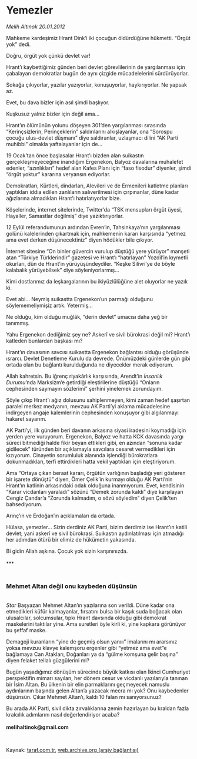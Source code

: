 # Yemezler

*Melih Altınok 20.01.2012*

<div class="yazi"><p>Mahkeme kardeşimiz Hrant Dink’i iki çocuğun öldürdüğüne hükmetti. “Örgüt yok” dedi.</p>
<p>Doğru, örgüt yok çünkü devlet var!</p>
<p>Hrant’ı kaybettiğimiz günden beri devlet görevlilerinin de yargılanması için çabalayan demokratlar bugün de aynı çizgide mücadelelerini sürdürüyorlar.</p>
<p>Sokağa çıkıyorlar, yazılar yazıyorlar, konuşuyorlar, haykırıyorlar. Ne yapsak az.</p>
<p>Evet, bu dava bizler için asıl şimdi başlıyor.</p>
<p>Kuşkusuz yalnız bizler için değil ama...</p>
<p>Hrant’ın ölümünün yolunu döşeyen 301’den yargılanması sırasında “Kerinçsizlerin, Perinçeklerin” saldırılarını alkışlayanlar, ona “Sorospu çocuğu ulus-devlet düşmanı” diye saldıranlar, uzlaşmacı dilini “AK Parti muhibbi” olmakla yaftalayanlar için de...</p>
<p>19 Ocak’tan önce başlasalar Hrant’ı bizden alan suikastın gerçekleşmeyeceğine inandığım Ergenekon, Balyoz davalarına muhalefet edenler, “azınlıkları” hedef alan Kafes Planı için “faso fisodur” diyenler, şimdi “örgüt yoktur” kararına veryansın ediyorlar.</p>
<p>Demokratları, Kürtleri, dindarları, Alevileri ve de Ermenileri katletme planları yaptıkları iddia edilen zanlıların salıverilmesi için çırpınanlar, düne kadar ağızlarına almadıkları Hrant’ı hatırlatıyorlar bize.</p>
<p>Köşelerinde, internet sitelerinde, Twitter’da “TSK mensupları örgüt üyesi, Hayaller, Samastlar değilmiş” diye yazıktırıyorlar. </p>
<p>12 Eylül referandumunun ardından Evren’in, Tahsinkaya’nın yargılanması golünü kalelerinden çıkartmak için, mahkemenin kararı karşısında “yetmez ama evet derken düşünecektiniz” diyen hödükler bile çıkıyor.</p>
<p>İnternet sitesine “On binler güvercin vurulup düştüğü yere yürüyor” manşeti atan “Türkiye Türklerindir” gazetesi ve Hrant’ı “hatırlayan” Yozdil’in kıymetli okurları, dün de Hrant’ın yürüyüşündeydiler. “Keşke Silivri’ye de böyle kalabalık yürüyebilsek” diye söyleniyorlarmış...</p>
<p>Kimi dostlarımız da leşkargalarının bu ikiyüzlülüğüne alet oluyorlar ne yazık ki. </p>
<p>Evet abi... Neymiş suikastta Ergenekon’un parmağı olduğunu söylememeliymişiz artık. Yetermiş...</p>
<p>Ne olduğu, kim olduğu muğlâk, “derin devlet” umacısı daha yeğ bir tanımmış.</p>
<p>Yahu Ergenekon dediğimiz şey ne? Askerî ve sivil bürokrasi değil mi? Hrant’ı katleden bunlardan başkası mı?</p>
<p>Hrant’ın davasının savcısı suikastta Ergenekon bağlantısı olduğu görüşünde ısrarcı. Devlet Denetleme Kurulu da devrede. Önümüzdeki günlerde gün gibi ortada olan bu bağlantı kurulduğunda ne diyecekler merak ediyorum.</p>
<p>Allah kahretsin. Bu iğrenç riyakârlık karşısında, Arendt’in <i>İnsanlık Durumu</i>’nda Marksizm’e getirdiği eleştirilerine düştüğü “Onların cephesinden saymayın sözlerimi” şerhini yinelemek zorundayım. </p>
<p>Şöyle çıkıp Hrant’ı ağız dolusunu sahiplenmeyen, kimi zaman hedef şaşırtan paralel merkez medyanın, mevzuu AK Parti’yi aklama mücadelesine indirgeyen angaje kalemlerinin cephesinden konuşuyor gibi algılanmayı hakaret sayarım. </p>
<p>AK Parti’yi, ilk günden beri davanın arkasına siyasi iradesini koymadığı için yerden yere vuruyorum. Ergenekon, Balyoz ve hatta KCK davasında yargı süreci bitmediği halde fikir beyan ettikleri gibi, en azından “sonuna kadar gidilecek” türünden bir açıklamayla savcılara cesaret vermedikleri için kızıyorum. Cinayetin sorumluluk alanında işlendiği bürokratlara dokunmadıkları, terfi ettirdikleri hatta vekil yaptıkları için eleştiriyorum.</p>
<p>Ama “Ortaya çıkan beraat kararı, örgütün varlığının başladığı yeri gösteren bir işarete dönüştü” diyen, Ömer Çelik’in kurmayı olduğu AK Parti’nin Hrant’ın katlinin arkasındaki odak olduğuna inanmıyorum. Evet, kendisinin “Karar vicdanları yaraladı” sözünü “Demek zorunda kaldı” diye karşılayan Cengiz Çandar’a “Zorunda kalmadım, o sözü söyledim” diyen Çelik’ten bahsediyorum.</p>
<p>Arınç’ın ve Erdoğan’ın açıklamaları da ortada.</p>
<p>Hülasa, yemezler... Sizin derdiniz AK Parti, bizim derdimiz ise Hrant’ın katili devlet; yani askerî ve sivil bürokrasi. Suikastın aydınlatılması için atmadığı her adımdan ötürü bir elimiz de hükümetin yakasında.</p>
<p>Bi gidin Allah aşkına. Çocuk yok sizin karşınınızda.<br/><br/>***</p>
<h3><br/>Mehmet Altan değil onu kaybeden düşünsün</h3>
<p><i><br/>Star</i> Başyazarı Mehmet Altan’ın yazılarına son verildi. Düne kadar ona etmedikleri küfür kalmayanlar, fırsatını bulsa bir kaşık suda boğacak olan ulusalcılar, solcumsular, tıpkı Hrant davsında olduğu gibi demokrat maskelerini taktılar yine. Ama suretleri öyle kirli ki, yine kapkara görünüyor bu şeffaf maske.</p>
<p>Demagoji kuranların “yine de geçmiş olsun yanııı” imalarını mı ararsınız yoksa mevzuu klavye kalemşoru ergenler gibi “yetmez ama evet”e bağlamaya Can Atakları, Doğanları ya da “gülme komşuna gelir başına” diyen felaket tellalı güzgülerini mi? </p>
<p>Bugün yaşadığımız dönüşüm sürecinde büyük katkısı olan İkinci Cumhuriyet perspektifin mimarı sayılan, her dönem cesur ve vicdanlı yazılarıyla tanınan bir İsim Altan. Bu ülkenin bir elin parmaklarını geçmeyecek namuslu aydınlarının başında gelen Altan’a yazacak mecra mı yok? Onu kaybedenler düşünsün. Çıkar Mehmet Altan’ı, kaldı 10 falan mı sanıyorsunuz?</p>
<p>Bu arada AK Parti, sivil dikta zırvalıklarına zemin hazırlayan bu kraldan fazla kralcılık adımlarını nasıl değerlendiriyor acaba?<br/><br/><b>melihaltinok@gmail.com</b></p>
<p><b> </b></p>
</div>

Kaynak: [taraf.com.tr](http://www.taraf.com.tr/melih-altinok/makale-yemezler.htm), [web.archive.org (arşiv bağlantısı)](http://web.archive.org/web/20131115030114/http://www.taraf.com.tr/melih-altinok/makale-yemezler.htm)
